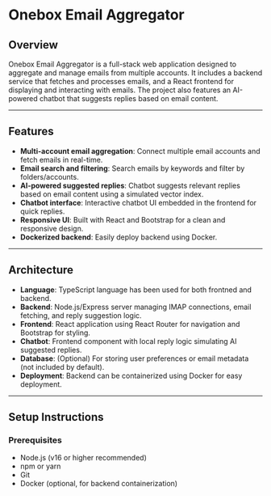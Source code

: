 # Onebox Email Aggregator

## Overview

Onebox Email Aggregator is a full-stack web application designed to aggregate and manage emails from multiple accounts. It includes a backend service that fetches and processes emails, and a React frontend for displaying and interacting with emails. The project also features an AI-powered chatbot that suggests replies based on email content.

---

## Features

- **Multi-account email aggregation**: Connect multiple email accounts and fetch emails in real-time.
- **Email search and filtering**: Search emails by keywords and filter by folders/accounts.
- **AI-powered suggested replies**: Chatbot suggests relevant replies based on email content using a simulated vector index.
- **Chatbot interface**: Interactive chatbot UI embedded in the frontend for quick replies.
- **Responsive UI**: Built with React and Bootstrap for a clean and responsive design.
- **Dockerized backend**: Easily deploy backend using Docker.

---

## Architecture

- **Language**: TypeScript language has been used for both frontned and backend.
- **Backend**: Node.js/Express server managing IMAP connections, email fetching, and reply suggestion logic.
- **Frontend**: React application using React Router for navigation and Bootstrap for styling.
- **Chatbot**: Frontend component with local reply logic simulating AI suggested replies.
- **Database**: (Optional) For storing user preferences or email metadata (not included by default).
- **Deployment**: Backend can be containerized using Docker for easy deployment.

---

## Setup Instructions

### Prerequisites

- Node.js (v16 or higher recommended)
- npm or yarn
- Git
- Docker (optional, for backend containerization)


